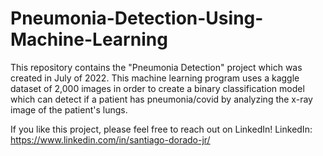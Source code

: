 # Pneumonia-Detection-Using-Machine-Learning
This repository contains the "Pneumonia Detection" project which was created in July of 2022. 
This machine learning program uses a kaggle dataset of 2,000 images in order to create a binary classification model 
which can detect if a patient has pneumonia/covid by analyzing the x-ray image of the patient's lungs.

If you like this project, please feel free to reach out on LinkedIn!
LinkedIn: https://www.linkedin.com/in/santiago-dorado-jr/
